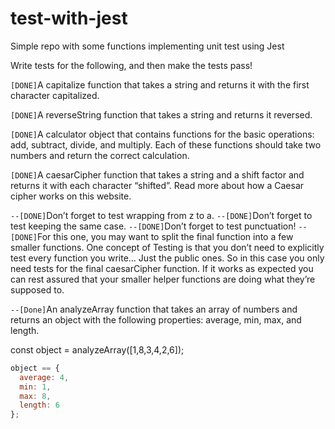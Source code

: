 # test-with-jest

Simple repo with some functions implementing unit test using Jest

Write tests for the following, and then make the tests pass!

`[DONE]`A capitalize function that takes a string and returns it with the first character capitalized.

`[DONE]`A reverseString function that takes a string and returns it reversed.

`[DONE]`A calculator object that contains functions for the basic operations: add, subtract, divide, and multiply. Each of these functions should take two numbers and return the correct calculation.

`[DONE]`A caesarCipher function that takes a string and a shift factor and returns it with each character “shifted”. Read more about how a Caesar cipher works on this website.

`--[DONE]`Don’t forget to test wrapping from z to a.
`--[DONE]`Don’t forget to test keeping the same case.
`--[DONE]`Don’t forget to test punctuation!
`--[DONE]`For this one, you may want to split the final function into a few smaller functions. One concept of Testing is that you don’t need to explicitly test every function you write… Just the public ones. So in this case you only need tests for the final caesarCipher function. If it works as expected you can rest assured that your smaller helper functions are doing what they’re supposed to.

`--[Done]`An analyzeArray function that takes an array of numbers and returns an object with the following properties: average, min, max, and length.

const object = analyzeArray([1,8,3,4,2,6]);

```Javascript
object == {
  average: 4,
  min: 1,
  max: 8,
  length: 6
};
```

